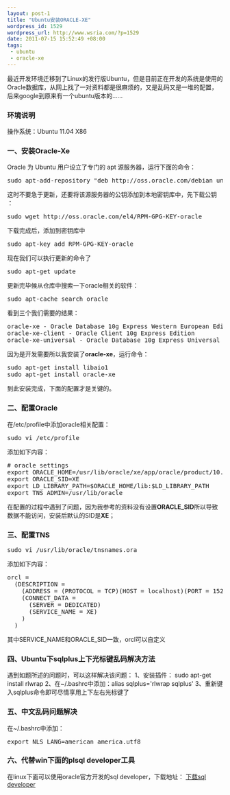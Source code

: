 ```yaml
--- 
layout: post-1
title: "Ubuntu安装ORACLE-XE"
wordpress_id: 1529
wordpress_url: http://www.wsria.com/?p=1529
date: 2011-07-15 15:52:49 +08:00
tags: 
 - ubuntu
 - oracle-xe
---
```

最近开发环境迁移到了Linux的发行版Ubuntu，但是目前正在开发的系统是使用的Oracle数据库，从网上找了一对资料都是很麻烦的，又是乱码又是一堆的配置，后来google到原来有一个ubuntu版本的……
<h3>环境说明</h3>
操作系统：Ubuntu 11.04 X86
<h3>一、安装Oracle-Xe</h3>
Oracle 为 Ubuntu 用户设立了专门的 apt 源服务器，运行下面的命令：
<pre>
sudo apt-add-repository "deb http://oss.oracle.com/debian unstable main non-free"
</pre>
这时不要急于更新，还要将该源服务器的公钥添加到本地密钥库中，先下载公钥 ：
<pre>
sudo wget http://oss.oracle.com/el4/RPM-GPG-KEY-oracle
</pre>
<!--more-->
下载完成后，添加到密钥库中
<pre>
sudo apt-key add RPM-GPG-KEY-oracle
</pre>
现在我们可以执行更新的命令了
<pre>
sudo apt-get update
</pre>
更新完毕候从仓库中搜索一下oracle相关的软件：
<pre>
sudo apt-cache search oracle
</pre>
看到三个我们需要的结果：
<pre>
oracle-xe - Oracle Database 10g Express Western European Edition
oracle-xe-client - Oracle Client 10g Express Edition
oracle-xe-universal - Oracle Database 10g Express Universal Edition
</pre>
因为是开发需要所以我安装了<b>oracle-xe</b>，运行命令：
<pre>
sudo apt-get install libaio1
sudo apt-get install oracle-xe
</pre>
到此安装完成，下面的配置才是关键的。
<h3>二、配置Oracle</h3>
在/etc/profile中添加oracle相关配置：
<pre>
sudo vi /etc/profile
</pre>
添加如下内容：
<pre>
# oracle settings
export ORACLE_HOME=/usr/lib/oracle/xe/app/oracle/product/10.2.0/server
export ORACLE_SID=XE
export LD_LIBRARY_PATH=$ORACLE_HOME/lib:$LD_LIBRARY_PATH 
export TNS_ADMIN=/usr/lib/oracle
</pre>
在配置的过程中遇到了问题，因为我参考的资料没有设置<strong>ORACLE_SID</strong>所以导致数据不能访问，安装后默认的SID是<strong>XE</strong>；
<h3>三、配置TNS</h3>
<pre>
sudo vi /usr/lib/oracle/tnsnames.ora
</pre>
添加如下内容：
<pre>
orcl =
  (DESCRIPTION =
    (ADDRESS = (PROTOCOL = TCP)(HOST = localhost)(PORT = 1521))
    (CONNECT_DATA =
      (SERVER = DEDICATED)
      (SERVICE_NAME = XE)
    )
  )
</pre>
其中SERVICE_NAME和ORACLE_SID一致，orcl可以自定义
<h3>四、Ubuntu下sqlplus上下光标键乱码解决方法</h3>
遇到如题所述的问题时，可以这样解决该问题：
1、安装插件： sudo apt-get install rlwrap
2、在~/.bashrc中添加：alias sqlplus='rlwrap sqlplus'
3、重新键入sqlplus命令即可尽情享用上下左右光标键了
<h3>五、中文乱码问题解决</h3>
在~/.bashrc中添加：
<pre>
export NLS_LANG=american_america.utf8
</pre>

<h3>六、代替win下面的plsql developer工具</h3>
在linux下面可以使用oracle官方开发的sql developer，下载地址：
<a href="http://www.oracle.com/technetwork/developer-tools/sql-developer/downloads/index.html" target="_blank">下载sql developer</a>
